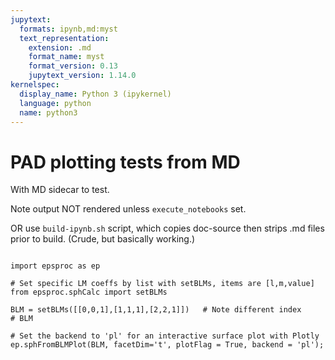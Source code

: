 ```yaml
---
jupytext:
  formats: ipynb,md:myst
  text_representation:
    extension: .md
    format_name: myst
    format_version: 0.13
    jupytext_version: 1.14.0
kernelspec:
  display_name: Python 3 (ipykernel)
  language: python
  name: python3
---
```


# PAD plotting tests from MD

With MD sidecar to test.

Note output NOT rendered unless `execute_notebooks` set.

OR use `build-ipynb.sh` script, which copies doc-source then strips .md files prior to build. (Crude, but basically working.)

```{code-cell} ipython3

```

```{code-cell} ipython3
import epsproc as ep

# Set specific LM coeffs by list with setBLMs, items are [l,m,value]
from epsproc.sphCalc import setBLMs

BLM = setBLMs([[0,0,1],[1,1,1],[2,2,1]])   # Note different index
# BLM

# Set the backend to 'pl' for an interactive surface plot with Plotly
ep.sphFromBLMPlot(BLM, facetDim='t', plotFlag = True, backend = 'pl');
```

```{code-cell} ipython3

```
